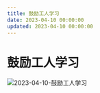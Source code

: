 ```yaml
---
title: 鼓励工人学习
date: 2023-04-10 00:00:00
updated: 2023-04-10 00:00:00
---
```


# 鼓励工人学习

![2023-04-10-鼓励工人学习](assets/2023-04-10-鼓励工人学习.png)

